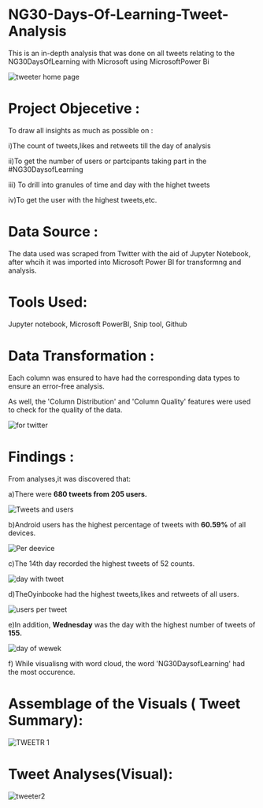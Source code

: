 # NG30-Days-Of-Learning-Tweet-Analysis
This is an in-depth analysis that was done on all tweets relating to the NG30DaysOfLearning with Microsoft using MicrosoftPower Bi


![tweeter home page](https://user-images.githubusercontent.com/107119554/180333342-fa96cc60-2b79-4f74-851f-554d304e84c8.PNG)



# Project Objecetive : 
To draw all insights as much as possible on :

i)The count of tweets,likes and retweets till the day of analysis

ii)To get the number of users or partcipants taking part in the #NG30DaysofLearning

iii) To drill into granules of time and day with the highet tweets

iv)To get the user with the highest tweets,etc.


# Data Source : 
The data used was scraped from Twitter with the aid of Jupyter Notebook, after whcih it was imported into Microsoft Power BI for transformng and analysis.

# Tools Used: 
Jupyter notebook, Microsoft PowerBI, Snip tool, Github


# Data Transformation : 
Each column was ensured to have had the corresponding data types to ensure an error-free analysis. 

As well, the 'Column Distribution' and 'Column Quality' features were used to check for the quality of the data.


![for twitter](https://user-images.githubusercontent.com/107119554/180333510-d5d18728-2c9a-460b-9dcb-df6ae91fd2f3.PNG)




# Findings : 
From analyses,it was discovered that:

a)There were **680 tweets from 205 users.**


![Tweets and users](https://user-images.githubusercontent.com/107119554/180333683-dfb5e1a8-ed5a-483b-8197-3488cc83bf24.PNG)


b)Android users has the highest percentage of tweets with **60.59%** of all devices.


![Per deevice](https://user-images.githubusercontent.com/107119554/180333757-62c7e371-b837-4e2d-98bb-1a7925ab6c0c.PNG)


c)The 14th day recorded the highest tweets of 52 counts.



![day with tweet](https://user-images.githubusercontent.com/107119554/180333974-5aee699a-989f-4d48-a20a-1ff470b43608.PNG)


d)TheOyinbooke had the highest tweets,likes and retweets of all users.


![users per tweet](https://user-images.githubusercontent.com/107119554/180334192-10cf2f2c-80c2-467b-95d4-ca4f9a73b61d.PNG)


e)In addition, **Wednesday** was the day with the highest number of tweets of **155.**



![day of wewek](https://user-images.githubusercontent.com/107119554/180334213-736694e1-f624-4ef0-84fe-06a00256ec15.PNG)


f) While visualisng with word cloud, the word 'NG30DaysofLearning' had the most occurence.


# Assemblage of the Visuals ( Tweet Summary):

![TWEETR 1](https://user-images.githubusercontent.com/107119554/180334586-051121dc-5f82-4521-9103-9482341aa972.PNG)


# Tweet Analyses(Visual):


![tweeter2](https://user-images.githubusercontent.com/107119554/180335029-d7928106-732b-4edf-8a47-50b86b86c400.PNG)



